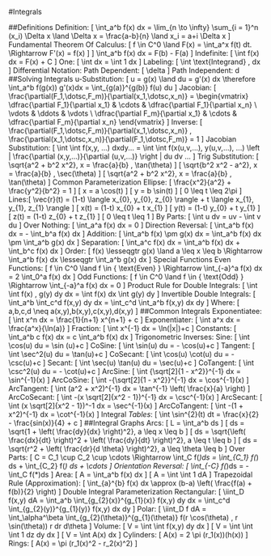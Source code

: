 #Integrals

##Definitions
	Definition: \[ \int_a^b f(x) dx = \lim_{n \to \infty} \sum_{i = 1}^n (x_i) \Delta x \land \Delta x = \frac{a-b}{n} \land x_i = a+i \Delta x \]
	Fundamental Theorem Of Calculus: \[ f \in C^0 \land F(x) = \int_a^x f(t) dt. \Rightarrow F'(x) = f(x) \] \] \int_a^b f(x) dx = F(b) - F(a) \]
	Indefinite: \[ \int f(x) dx = F(x) + C \]
	One: \[ \int dx = \int 1 dx \]
	Labeling: \[ \int \text{Integrand} \, dx \]
	Differential Notation:
		Path Dependent: \[ \delta \]
		Path Independent: d
##Solving Integrals
	u-Substitution: \[ u = g(x) \land du = g'(x) dx \therefore \int_a^b f(g(x)) g'(x)dx = \int_{g(a)}^{g(b)} f(u) du \]
	Jacobian: 
		\[ \frac{\partial(F_1,\dotsc,F_m)}{\partial(x_1,\dotsc,x_n)} = \begin{vmatrix} \dfrac{\partial F_1}{\partial x_1} & \cdots & \dfrac{\partial F_1}{\partial x_n} \\ \vdots & \ddots & \vdots \\ \dfrac{\partial F_m}{\partial x_1} & \cdots & \dfrac{\partial F_m}{\partial x_n} \end{vmatrix} \]
		Inverse: \[ \frac{\partial(F_1,\dotsc,F_m)}{\partial(x_1,\dotsc,x_n)} \, \frac{\partial(x_1,\dotsc,x_n)}{\partial(F_1,\dotsc,F_m)} = 1 \]
		Jacobian Substitution: \[ \int \int f(x,y, ...) dxdy... = \int \int f(x(u,v,...), y(u,v,...), ...) \left | \frac{\partial (x,y,...)}{\partial (u,v,...)} \right | du dv ... \]
	Trig Substitution: 
		\[ \sqrt{a^2 + b^2 x^2}, x = \frac{a}{b} \, \tan(\theta) \]
		\[ \sqrt{b^2 x^2 - a^2}, x = \frac{a}{b} \, \sec(\theta) \]
		\[ \sqrt{a^2 + b^2 x^2}, x = \frac{a}{b} \, \tan(\theta) \]
	Common Parameterization
		Ellipse: \[ \frac{x^2}{a^2} + \frac{y^2}{b^2} = 1 \]
			\[ x = a \cos(t) \]
			\[ y = b \sin(t) \]
			\[ 0 \leq t \leq 2\pi \]
		Lines:\[ \vec{r}(t) = (1-t) \langle x_{0}, y_{0}, z_{0} \rangle + t \langle x_{1}, y_{1}, z_{1} \rangle \]
			\[ x(t) = (1-t) x_{0} + t x_{1} \]
			\[ y(t) = (1-t) y_{0} + t y_{1} \]
			\[ z(t) = (1-t) z_{0} + t z_{1} \]
			\[ 0 \leq t \leq 1 \]
	By Parts: \[ \int u dv = uv - \int v du \]
	Over Nothing: \[ \int_a^a f(x) dx = 0 \]
	Direction Reversal: \[ \int_a^b f(x) dx = - \int_b^a f(x) dx \]
	Addition: \[ \int_a^b f(x) \pm g(x) dx = \int_a^b f(x) dx \pm \int_a^b g(x) dx \]
	Separation: \[ \int_a^c f(x) dx = \int_a^b f(x) dx + \int_b^c f(x) dx \]
	Order: \[ f(x) \lesseqgtr g(x) \land a \leq x \leq b \Rightarrow \int_a^b f(x) dx \lesseqgtr \int_a^b g(x) dx \]
	Special Functions
		Even Functions: \[ f \in C^0 \land f \in \{ \text{Even} \} \Rightarrow \int_{-a}^a f(x) dx = 2 \int_0^a f(x) dx \]
		Odd Functions: \[ f \in C^0 \land f \in \{ \text{Odd} \} \Rightarrow \int_{-a}^a f(x) dx = 0 \]
	Product Rule for Double Integrals: \[ \int \int f(x) \, g(y) dy dx = \int f(x) dx \int g(y) dy \]
	Invertible Double Integrals: \[ \int_a^b \int_c^d f(x,y) dy dx = \int_c^d \int_a^b f(x,y) dx dy \]
		Where: \[ a,b,c,d \neq a(x,y),b(x,y),c(x,y),d(x,y) \]
##Common Integrals
	Exponentiatee: \[ \int x^n dx = \frac{1}{n+1} x^{n+1} + c \]
	Exponentiater: \[ \int a^x dx = \frac{a^x}{\ln(a)} \]
	Fraction: \[ \int x^{-1} dx = \ln(|x|)+c \]
	Constants: \[ \int_a^b c f(x) dx = c \int_a^b f(x) dx \]
	Trigonometric Inverses: 
		Sine: \[ \int \cos(u) du = \sin (u)+c \]
		CoSine: \[ \int \sin(u) du = - \cos(u)+c \]
		Tangent: \[ \int \sec^2(u) du = \tan(u)+c \]
		CoSecant: \[ \int \cos(u) \cot(u) du = - \csc(u)+c \]
		Secant: \[ \int \sec(u) \tan(u) du = \sec(u)+c \]
		CoTangent: \[ \int \csc^2(u) du = - \cot(u)+c \]
		ArcSine: \[ \int {\sqrt[2]{1 - x^2}}^{-1} dx = \sin^{-1}(x) \]
		ArcCoSine: \[ \int -{\sqrt[2]{1 - x^2}}^{-1} dx = \cos^{-1}(x) \]
		ArcTangent: \[ \int (a^2 + x^2)^{-1} dx = \tan^{-1} \left( \frac{x}{a} \right) \]
		ArcCoSecant: \[ \int -(x \sqrt[2]{x^2 - 1})^{-1} dx = \csc^{-1}(x) \]
		ArcSecant: \[ \int (x \sqrt[2]{x^2 - 1})^-1 dx = \sec^{-1}(x) \]
		ArcCoTangent: \[ \int -(1 + x^2)^{-1} dx = \cot^{-1}(x) \]
	Integral *Tables*:
		\[ \int \sin^{2}(t) dt = \frac{x}{2} - \frac{sin(x)}{4} + c \]
##Integral Graphs
	Arcs:
		\[ L = \int_a^b ds \]
		\[ ds = \sqrt{1 + \left( \frac{dy}{dx} \right)^2}, a \leq x \leq b \]
		\[ ds = \sqrt{\left( \frac{dx}{dt} \right)^2 + \left( \frac{dy}{dt} \right)^2}, a \leq t \leq b \]
		\[ ds = \sqrt{r^2 + \left( \frac{dr}{d \theta} \right)^2}, a \leq \theta \leq b \]
	Over Parts: \[ C = C_1 \cup C_2 \cup \cdots \Rightarrow \int_C f(*)ds = \int_{C_1} f(*) ds + \int_{C_2} f(*) ds + \cdots \]
	Orientation Reversal: \[ \int_{-C} f(*)ds = - \int_C f(*)ds \]
	Area: 
		\[ A = \int_a^b f(x) dx \]
		\[ A = \int \int 1 dA \]
		Trapezoidal Rule (Approximation): \[ \int_{a}^{b} f(x) dx \approx (b-a) \left( \frac{f(a) + f(b)}{2} \right) \]
		Double Integral Parameterization
			Rectangular: \[ \iint_D f(x,y) dA = \int_a^b \int_{g_{2}(x)}^{g_{1}(x)}  f(x,y) dy dx = \int_c^d \int_{g_{2}(y)}^{g_{1}(y)}  f(x,y) dx dy \]
			Polar: \[ \iint_D f dA = \int_\alpha^\beta \int_{g_{2}(\theta)}^{g_{1}(\theta)} f(r \cos(\theta) , r \sin(\theta)) r dr d\theta \]
	Volume: 
		\[ V = \int \int f(x,y) dy dx \]
		\[ V = \int \int \int 1 dz dy dx \]
		\[ V = \int A(x) dx \]
		Cylinders: \[ A(x) = 2 \pi (r_1(x))(h(x)) \]
		Rings: \[ A(x) = \pi (r_1(x)^2 - r_2(x)^2) \]
		